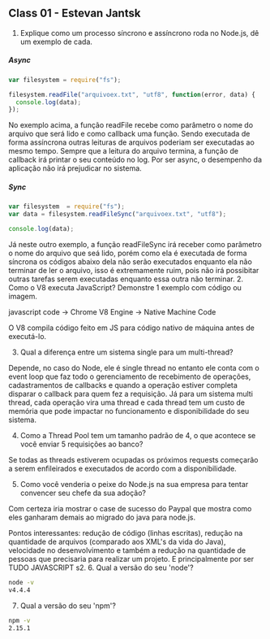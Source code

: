 ## Class 01 - Estevan Jantsk

1. Explique como um processo síncrono e assíncrono roda no Node.js, dê um exemplo de cada.
##### Async


```javascript
var filesystem = require("fs");

filesystem.readFile("arquivoex.txt", "utf8", function(error, data) {
  console.log(data);
});
```
No exemplo acima, a função readFile recebe como parâmetro o nome do arquivo que será lido  e como callback uma função. Sendo executada de forma assíncrona outras leituras de arquivos poderiam ser executadas ao mesmo tempo. Sempre que a leitura do arquivo termina, a função de callback irá printar o seu conteúdo no log. Por ser async, o desempenho da aplicação não irá prejudicar no sistema.
##### Sync


```javascript
var filesystem  = require("fs");
var data = filesystem.readFileSync("arquivoex.txt", "utf8");

console.log(data);
```
Já neste outro exemplo, a função readFileSync irá receber como parâmetro o nome do arquivo que seá lido, porém como ela é executada de forma síncrona os códigos abaixo dela não serão executados enquanto ela não terminar de ler o arquivo, isso é extremamente ruim, pois não irá possibitar outras tarefas serem executadas enquanto essa outra não terminar.
2. Como o V8 executa JavaScript? Demonstre 1 exemplo com código ou imagem.

javascript code -> Chrome V8 Engine -> Native Machine Code

O V8 compila código feito em JS para código nativo de máquina antes de executá-lo.

3. Qual a diferença entre um sistema single para um multi-thread?

Depende, no caso do Node, ele é single thread no entanto ele conta com o event loop que faz todo o gerenciamento de recebimento de operações, cadastramentos de callbacks e quando a operação estiver completa disparar o callback para quem fez a requisição. Já para um sistema multi thread, cada operação vira uma thread e cada thread tem um custo de memória que pode impactar no funcionamento e disponibilidade do seu sistema.

4. Como a Thread Pool tem um tamanho padrão de 4, o que acontece se você enviar 5 requisições ao banco?

Se todas as threads estiverem ocupadas os próximos requests começarão a serem enfileirados e executados de acordo com a disponibilidade.

5. Como você venderia o peixe do Node.js na sua empresa para tentar convencer seu chefe da sua adoção?

Com certeza iria mostrar o case de sucesso do Paypal que mostra como eles ganharam demais ao migrado do java para node.js.

Pontos interessantes: redução de código (linhas escritas), redução na quantidade de arquivos (comparado aos XML's da vida do Java), velocidade no desenvolvimento e também a redução na quantidade de pessoas que precisaria para realizar um projeto. E principalmente por ser TUDO JAVASCRIPT s2.
6. Qual a versão do seu 'node'?
```sh
node -v
v4.4.4
```
7. Qual a versão do seu 'npm'?
```sh
npm -v
2.15.1
```